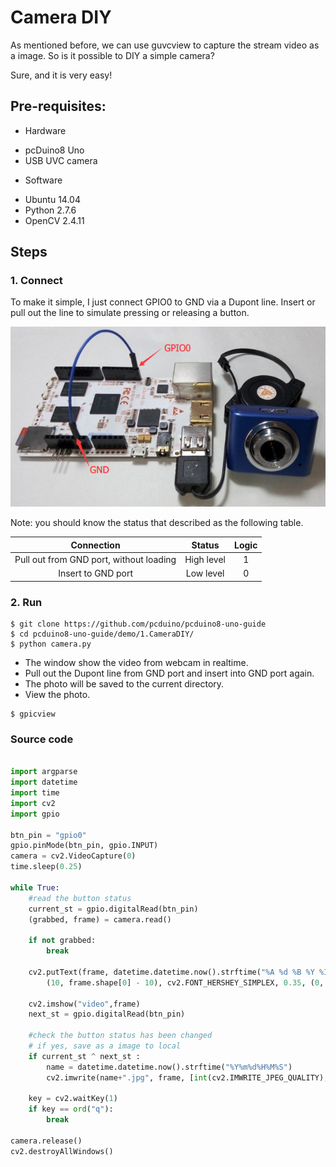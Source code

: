 # Camera DIY

As mentioned before, we can use guvcview to capture the stream video as a image. So is it possible to DIY a simple camera?

Sure, and it is very easy!

## Pre-requisites:
* Hardware
 - pcDuino8 Uno
 - USB UVC camera

* Software
 - Ubuntu 14.04
 - Python 2.7.6
 - OpenCV 2.4.11

## Steps

### 1. Connect
To make it simple, I just connect GPIO0 to GND via a Dupont line. Insert or pull out the line to simulate pressing or releasing a button.

![](../images/camera-diy.png)

Note: you should know the status that described as the following table.

|Connection|Status|Logic|
|:---:|:---:|:---:|
|Pull out from GND port, without loading|High level|1|
|Insert to GND port|Low level|0|

### 2. Run

```
$ git clone https://github.com/pcduino/pcduino8-uno-guide
$ cd pcduino8-uno-guide/demo/1.CameraDIY/
$ python camera.py
```
* The window show the video from webcam in realtime.
* Pull out the Dupont line from GND port and insert into GND port again.
* The photo will be saved to the current directory.
* View the photo.
```
$ gpicview
```

### Source code

```python

import argparse
import datetime
import time
import cv2
import gpio

btn_pin = "gpio0"
gpio.pinMode(btn_pin, gpio.INPUT)
camera = cv2.VideoCapture(0)
time.sleep(0.25)

while True:
    #read the button status
    current_st = gpio.digitalRead(btn_pin)
    (grabbed, frame) = camera.read()

    if not grabbed:
        break

    cv2.putText(frame, datetime.datetime.now().strftime("%A %d %B %Y %I:%M:%S%p"),
        (10, frame.shape[0] - 10), cv2.FONT_HERSHEY_SIMPLEX, 0.35, (0, 0, 255), 1)

    cv2.imshow("video",frame)
    next_st = gpio.digitalRead(btn_pin)

    #check the button status has been changed
    # if yes, save as a image to local
    if current_st ^ next_st :
        name = datetime.datetime.now().strftime("%Y%m%d%H%M%S")
        cv2.imwrite(name+".jpg", frame, [int(cv2.IMWRITE_JPEG_QUALITY),100])

    key = cv2.waitKey(1)
    if key == ord("q"):
        break

camera.release()
cv2.destroyAllWindows()

```


